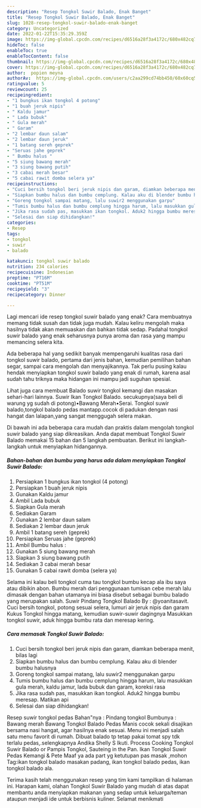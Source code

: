 ```yaml
---
description: "Resep Tongkol Suwir Balado, Enak Banget"
title: "Resep Tongkol Suwir Balado, Enak Banget"
slug: 1028-resep-tongkol-suwir-balado-enak-banget
category: Uncategorized
date: 2022-01-22T15:35:29.359Z
image: https://img-global.cpcdn.com/recipes/d6516a28f3a4172c/680x482cq70/tongkol-suwir-balado-foto-resep-utama.jpg
hideToc: false
enableToc: true
enableTocContent: false
thumbnail: https://img-global.cpcdn.com/recipes/d6516a28f3a4172c/680x482cq70/tongkol-suwir-balado-foto-resep-utama.jpg
cover: https://img-global.cpcdn.com/recipes/d6516a28f3a4172c/680x482cq70/tongkol-suwir-balado-foto-resep-utama.jpg
author:  popien meyna
authorAv:  https://img-global.cpcdn.com/users/c2aa299cd74bb450/60x60cq50/avatar.jpg
ratingvalue: 5
reviewcount: 25
recipeingredient:
- "1 bungkus ikan tongkol 4 potong"
- "1 buah jeruk nipis"
- " Kaldu jamur"
- " Lada bubuk"
- " Gula merah"
- " Garam"
- "2 lembar daun salam"
- "2 lembar daun jeruk"
- "1 batang sereh geprek"
- "Seruas jahe geprek"
- " Bumbu halus "
- "5 siung bawang merah"
- "3 siung bawang putih"
- "3 cabai merah besar"
- "5 cabai rawit domba selera ya"
recipeinstructions:
- "Cuci bersih tongkol beri jeruk nipis dan garam, diamkan beberapa menit, bilas lagi"
- "Siapkan bumbu halus dan bumbu cemplung. Kalau aku di blender bumbu halusnya"
- "Goreng tongkol sampai matang, lalu suwir2 menggunakan garpu"
- "Tumis bumbu halus dan bumbu cemplung hingga harum, lalu masukkan gula merah, kaldu jamur, lada bubuk dan garam, koreksi rasa"
- "Jika rasa sudah pas, masukkan ikan tongkol. Aduk2 hingga bumbu meresap. Matikan api"
- "Selesai dan siap dihidangkan!"
categories:
- Resep
tags:
- tongkol
- suwir
- balado

katakunci: tongkol suwir balado 
nutrition: 234 calories
recipecuisine: Indonesian
preptime: "PT16M"
cooktime: "PT51M"
recipeyield: "3"
recipecategory: Dinner

---
```



Lagi mencari ide resep tongkol suwir balado yang enak? Cara membuatnya memang tidak susah dan tidak juga mudah. Kalau keliru mengolah maka hasilnya tidak akan memuaskan dan bahkan tidak sedap. Padahal tongkol suwir balado yang enak seharusnya punya aroma dan rasa yang mampu memancing selera kita.


Ada beberapa hal yang sedikit banyak mempengaruhi kualitas rasa dari tongkol suwir balado, pertama dari jenis bahan, kemudian pemilihan bahan segar, sampai cara mengolah dan menyajikannya. Tak perlu pusing kalau hendak menyiapkan tongkol suwir balado yang enak di rumah, karena asal sudah tahu triknya maka hidangan ini mampu jadi suguhan spesial.

Lihat juga cara membuat Balado suwir tongkol kemangi dan masakan sehari-hari lainnya. Suwir Ikan Tongkol Balado. secukupnya(saya beli di warung yg sudah di potong)•Bawang Merah•Serai. Tongkol suwir balado,tongkol balado pedas mantapp.cocok di padukan dengan nasi hangat dan lalapan,yang sangat menggugah selera makan.


Di bawah ini ada beberapa cara mudah dan praktis dalam mengolah tongkol suwir balado yang siap dikreasikan. Anda dapat membuat Tongkol Suwir Balado memakai 15 bahan dan 5 langkah pembuatan. Berikut ini langkah-langkah untuk menyiapkan hidangannya.

<!--inarticleads1-->

##### Bahan-bahan dan bumbu yang harus ada dalam menyiapkan Tongkol Suwir Balado:

1. Persiapkan 1 bungkus ikan tongkol (4 potong)
1. Persiapkan 1 buah jeruk nipis
1. Gunakan  Kaldu jamur
1. Ambil  Lada bubuk
1. Siapkan  Gula merah
1. Sediakan  Garam
1. Gunakan 2 lembar daun salam
1. Sediakan 2 lembar daun jeruk
1. Ambil 1 batang sereh (geprek)
1. Persiapkan Seruas jahe (geprek)
1. Ambil  Bumbu halus :
1. Gunakan 5 siung bawang merah
1. Siapkan 3 siung bawang putih
1. Sediakan 3 cabai merah besar
1. Gunakan 5 cabai rawit domba (selera ya)


Selama ini kalau beli tongkol cuma tau tongkol bumbu kecap ala ibu saya atau dibikin abon. Bumbu merah dari penggunaan tumisan cebe merah lalu dimasak dengan bahan utamanya ini biasa disebut sebagai bumbu balado yang merupakan salah. Suwir Pindang Tongkol Balado By : @yoanitasavit. Cuci bersih tongkol, potong sesuai selera, lumuri air jeruk nipis dan garam Kukus Tongkol hingga matang, kemudian suwir-suwir dagingnya Masukkan tongkol suwir, aduk hingga bumbu rata dan meresap kering. 

<!--inarticleads2-->

##### Cara memasak Tongkol Suwir Balado:

1. Cuci bersih tongkol beri jeruk nipis dan garam, diamkan beberapa menit, bilas lagi
1. Siapkan bumbu halus dan bumbu cemplung. Kalau aku di blender bumbu halusnya
1. Goreng tongkol sampai matang, lalu suwir2 menggunakan garpu
1. Tumis bumbu halus dan bumbu cemplung hingga harum, lalu masukkan gula merah, kaldu jamur, lada bubuk dan garam, koreksi rasa
1. Jika rasa sudah pas, masukkan ikan tongkol. Aduk2 hingga bumbu meresap. Matikan api
1. Selesai dan siap dihidangkan!

Resep suwir tongkol pedas Bahan&#34;nya : Pindang tongkol Bumbunya : Bawang merah Bawang Tongkol Balado Pedas Manis cocok sekali disajikan bersama nasi hangat, agar hasilnya enak sesuai. Menu ini menjadi salah satu menu favorit di rumah. Dibuat balado tp tetap pakai tomat spy tdk terlalu pedas,.selengkapnya Andika Shelly S Ikuti. Process Cooking Tongkol Suwir Balado or Pampis Tongkol, Sauteing in the Pan. Ikan Tongkol Suwir Pedas Kemangi &amp; Pete Maaf ya ada part yg ketutupan pas masak ,mohon Tag:ikan tongkol balado masakan padang, ikan tongkol balado pedas, ikan tongkol balado ala. 

Terima kasih telah menggunakan resep yang tim kami tampilkan di halaman ini. Harapan kami, olahan Tongkol Suwir Balado yang mudah di atas dapat membantu anda menyiapkan makanan yang sedap untuk keluarga/teman ataupun menjadi ide untuk berbisnis kuliner. Selamat menikmati
